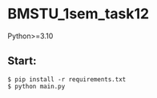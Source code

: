 # BMSTU_1sem_task12

Python>=3.10

## Start:
```console
$ pip install -r requirements.txt
$ python main.py
```